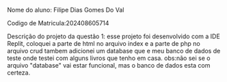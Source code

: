 Nome do aluno: Filipe Dias Gomes Do Val

Codigo de Matricula:202408605714

Descrição do projeto da questão 1: esse projeto foi desenvolvido com a IDE Replit, coloquei a parte de html no arquivo index e a parte de php no arquivo crud tambem adicionei um database que e meu banco de dados de teste onde testei com alguns livros que tenho em casa. obs:não sei se o arquivo "database" vai estar funcional, mas o banco de dados esta com certeza.

